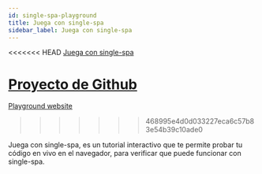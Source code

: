 ```yaml
---
id: single-spa-playground
title: Juega con single-spa
sidebar_label: Juega con single-spa
---
```


<<<<<<< HEAD
[Juega con single-spa](http://single-spa-playground.org)

[Proyecto de Github](https://github.com/single-spa/single-spa-playground)
=======
[Playground website](http://single-spa-playground.org)
>>>>>>> 468995e4d0d033227eca6c57b83e54b39c10ade0

Juega con single-spa, es un tutorial interactivo que te permite probar tu código en vivo en el navegador, para verificar que puede funcionar con single-spa.
